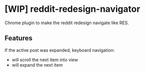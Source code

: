# [WIP] reddit-redesign-navigator

Chrome plugin to make the reddit redesign navigate like RES.

## Features

If the active post was expanded, keyboard navigation:
- will scroll the next item into view
- will expand the next item
